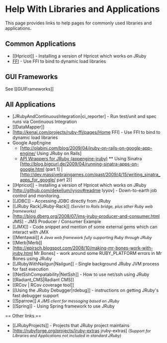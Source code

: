 Help With Libraries and Applications
====================================

This page provides links to help pages for commonly used libraries and applications.

Common Applications
-------------------
* [[Hpricot]] - Installing a version of Hpricot which works on JRuby
* [FFI](http://kenai.com/projects/ruby-ffi/pages/Home) - Use FFI to bind to dynamic load libraries

GUI Frameworks
--------------
See [[GUIFrameworks]]

All Applications
----------------
* [JRubyAndContinuousIntegration|ci_reporter] - Run test/unit and spec runs via Continuous Integration
* [[DataMapper]]
* [http://kenai.com/projects/ruby-ffi/pages/Home FFI] - Use FFI to bind to dynamic load libraries
* Google AppEngine
  * [http://olabini.com/blog/2009/04/jruby-on-rails-on-google-app-engine/ Using JRuby on Rails]
  * [API Wrappers for JRuby (appengine-jruby)](http://code.google.com/p/appengine-jruby)
** Using Sinatra [http://blog.bigcurl.de/2009/04/running-sinatra-apps-on-google.html (part 1] | [http://dev.massivebraingames.com/past/2009/4/15/writing_sinatra_apps_for_google/ part 2)]
* [[Hpricot]] - Installing a version of Hpricot which works on JRuby
* [http://github.com/dekellum/iyyov#readme Iyyov] - Down-to-earth job control and monitoring. 
* [[JDBC]] - Accessing JDBC directly from JRuby
* [[JRuby Rack|JRuby-Rack]] <span style="font-size:90%; font-style:italic">(Servlet to Rails bridge, plus other Ruby web frameworks)</span>
* [http://blog.dberg.org/2008/07/jms-jruby-producer-and-consumer.html JMS] - JMS Producer / Consumer Example
* [[JMX]] - Code snippet and mention of some external gems which can interact with JMX
* [[Mentawai]] <span style="font-size:90%; font-style:italic">A Java web framework fully supporting Ruby through JRuby</span>
* [[Merb|Merb]]
* [http://epirsch.blogspot.com/2008/10/making-mr-bones-work-with-jruby.html Mr Bones] - work around some RUBY_PLATFORM errors in Mr Bones using JRuby
* [[JRubyWithNailgun|Nailgun]] - Single background JRuby JVM process for fast execution
* [[NetSshCompatability|NetSsh]] - How to use net/ssh using JRuby
* [[Radiant_CMS|Radiant CMS]]
* [[RCov | RCov coverage tool]]
* [[Using the JRuby Debugger|rdebug]] - instructions on getting JRuby's fast debugger support
* [[Sparrow]] <span style="font-size:90%; font-style:italic">A JMS client for messaging based on JRuby</span>
* [[Spring]] - Using Spring framework to use JRuby

== Other links ==
* [[JRubyProjects]] - Projects that JRuby project maintains
* [http://rubyforge.org/projects/jruby-extras jruby-extras] <span style="font-size:90%; font-style:italic">(Support for Libraries and Applications not included in standard JRuby)</span>